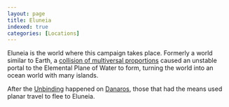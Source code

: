 ```yaml
---
layout: page
title: Eluneia
indexed: true
categories: [Locations]
---
```

Eluneia is the world where this campaign takes place. Formerly a world similar to Earth, a [collision of
multiversal proportions](/history/great-cataclysm) caused an unstable portal to the Elemental Plane of Water
to form, turning the world into an ocean world with many islands.

After the [Unbinding](/history/the-unbinding) happened on [Danaros](/locations/danaros), those that had the means
used planar travel to flee to Eluneia.
